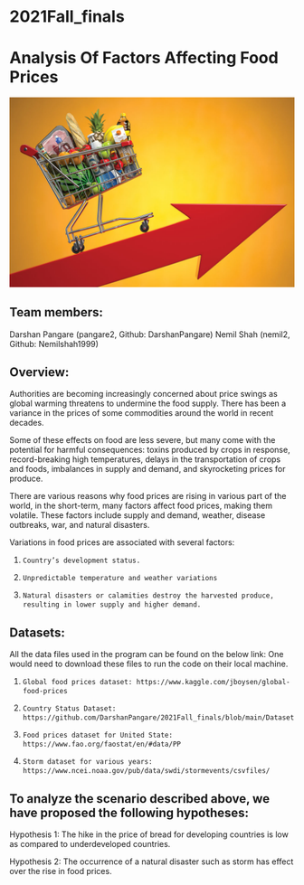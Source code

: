 # 2021Fall_finals
# Analysis Of Factors Affecting Food Prices

![](Images/GroceryInflation.jpeg)

## Team members: 

Darshan Pangare (pangare2, Github: DarshanPangare)
Nemil Shah (nemil2, Github: Nemilshah1999)


## Overview: 

Authorities are becoming increasingly concerned about price swings as global warming threatens to undermine the food supply. There has been a variance in the prices of some commodities around the world in recent decades. 

Some of these effects on food are less severe, but many come with the potential for harmful consequences: toxins produced by crops in response, record-breaking high temperatures, delays in the transportation of crops and foods, imbalances in supply and demand, and skyrocketing prices for produce.

There are various reasons why food prices are rising in various part of the world, in the short-term, many factors affect food prices, making them volatile. These factors include supply and demand, weather, disease outbreaks, war, and natural disasters.



Variations in food prices are associated with several factors:

1.     Country’s development status.

2.     Unpredictable temperature and weather variations

3.     Natural disasters or calamities destroy the harvested produce, resulting in lower supply and higher demand.



## Datasets:

All the data files used in the program can be found on the below link: One would need to download these files to run the code on their local machine.

1.     Global food prices dataset: https://www.kaggle.com/jboysen/global-food-prices

2.     Country Status Dataset: https://github.com/DarshanPangare/2021Fall_finals/blob/main/Dataset/Country_status_price.xlsx

3.     Food prices dataset for United State: https://www.fao.org/faostat/en/#data/PP

4.     Storm dataset for various years: https://www.ncei.noaa.gov/pub/data/swdi/stormevents/csvfiles/



## To analyze the scenario described above, we have proposed the following hypotheses:

Hypothesis 1: The hike in the price of bread for developing countries is low as compared to underdeveloped countries.

Hypothesis 2: The occurrence of a natural disaster such as storm has effect over the rise in food prices.
